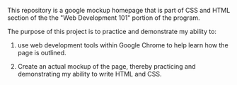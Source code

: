 This repository is a google mockup homepage that is part of CSS and HTML section of the the "Web Development 101" portion of the program.

The purpose of this project is to practice and demonstrate my ability to:

1. use web development tools within Google Chrome to help learn how the page is outlined.

2. Create an actual mockup of the page, thereby practicing and demonstrating my ability to write HTML and CSS.
